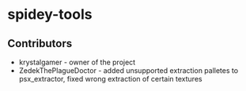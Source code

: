 # spidey-tools



## Contributors

* krystalgamer - owner of the project
* ZedekThePlagueDoctor - added unsupported extraction palletes to psx_extractor, fixed wrong extraction of certain textures
